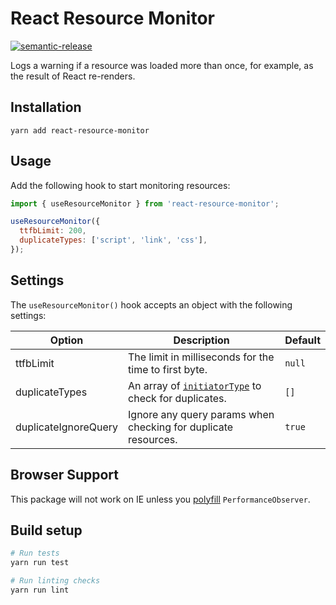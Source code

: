 # React Resource Monitor

[![semantic-release](https://img.shields.io/badge/%20%20%F0%9F%93%A6%F0%9F%9A%80-semantic--release-e10079.svg)](https://github.com/semantic-release/semantic-release)

Logs a warning if a resource was loaded more than once, for example, as the
result of React re-renders.

## Installation

```
yarn add react-resource-monitor
```

## Usage

Add the following hook to start monitoring resources:

```jsx
import { useResourceMonitor } from 'react-resource-monitor';

useResourceMonitor({
  ttfbLimit: 200,
  duplicateTypes: ['script', 'link', 'css'],
});
```

## Settings

The `useResourceMonitor()` hook accepts an object with the following settings:

| Option               | Description                                                                                                                                      | Default     |
|----------------------|--------------------------------------------------------------------------------------------------------------------------------------------------|-------------|
| ttfbLimit            | The limit in milliseconds for the time to first byte.                                                                                            | `null`      |
| duplicateTypes       | An array of [`initiatorType`](https://developer.mozilla.org/en-US/docs/Web/API/PerformanceResourceTiming/initiatorType) to check for duplicates. | `[]`        |
| duplicateIgnoreQuery | Ignore any query params when checking for duplicate resources.                                                                                   | `true`      |

## Browser Support

This package will not work on IE unless you [polyfill](https://github.com/fastly/performance-observer-polyfill) `PerformanceObserver`.

## Build setup

```bash
# Run tests
yarn run test

# Run linting checks
yarn run lint
```
